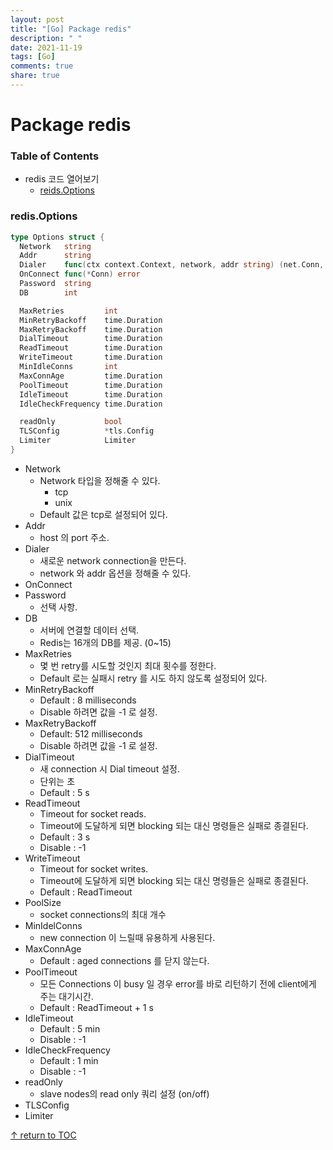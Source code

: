 ```yaml
---
layout: post
title: "[Go] Package redis"
description: " "
date: 2021-11-19
tags: [Go]
comments: true
share: true
---
```


# Package redis

### Table of Contents
* redis 코드 열어보기
    * [reids.Options](#redis.options)

### redis.Options

```go
type Options struct {
  Network   string
  Addr      string
  Dialer    func(ctx context.Context, network, addr string) (net.Conn, error)
  OnConnect func(*Conn) error
  Password  string
  DB        int

  MaxRetries         int
  MinRetryBackoff    time.Duration
  MaxRetryBackoff    time.Duration
  DialTimeout        time.Duration
  ReadTimeout        time.Duration
  WriteTimeout       time.Duration
  MinIdleConns       int
  MaxConnAge         time.Duration
  PoolTimeout        time.Duration
  IdleTimeout        time.Duration
  IdleCheckFrequency time.Duration

  readOnly           bool
  TLSConfig          *tls.Config
  Limiter            Limiter
}
```
* Network
    * Network 타입을 정해줄 수 있다.
        * tcp
        * unix
    * Default 값은 tcp로 설정되어 있다.
* Addr
    * host 의 port 주소.
* Dialer
    * 새로운 network connection을 만든다.
    * network 와 addr 옵션을 정해줄 수 있다.
* OnConnect
* Password
    * 선택 사항.
* DB
    * 서버에 연결할 데이터 선택.
    * Redis는 16개의 DB를 제공. (0~15)
* MaxRetries
    * 몇 번 retry를 시도할 것인지 최대 횟수를 정한다.
    * Default 로는 실패시 retry 를 시도 하지 않도록 설정되어 있다.
* MinRetryBackoff
    * Default : 8 milliseconds
    * Disable 하려면 값을 -1 로 설정.
* MaxRetryBackoff
    * Default: 512 milliseconds
    * Disable 하려면 값을 -1 로 설정.
* DialTimeout
    * 새 connection 시 Dial timeout 설정.
    * 단위는 초
    * Default : 5 s
* ReadTimeout
    * Timeout for socket reads.
    * Timeout에 도달하게 되면 blocking 되는 대신 명령들은 실패로 종결된다.
    * Default : 3 s
    * Disable : -1
* WriteTimeout
    * Timeout for socket writes.
    * Timeout에 도달하게 되면 blocking 되는 대신 명령들은 실패로 종결된다.
    * Default : ReadTimeout
* PoolSize
    * socket connections의 최대 개수
* MinIdelConns
    * new connection 이 느릴때 유용하게 사용된다.
* MaxConnAge
    * Default : aged connections 를 닫지 않는다.
* PoolTimeout
    * 모든 Connections 이 busy 일 경우 error를 바로 리턴하기 전에 client에게 주는 대기시간.
    * Default : ReadTimeout + 1 s
* IdleTimeout
    * Default : 5 min
    * Disable : -1
* IdleCheckFrequency
    * Default : 1 min
    * Disable : -1
* readOnly
    * slave nodes의 read only 쿼리 설정 (on/off)
* TLSConfig
* Limiter

[↑ return to TOC](#table-of-contents)